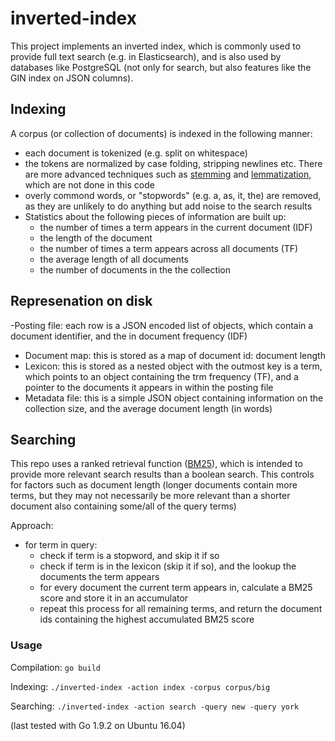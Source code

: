 # inverted-index

This project implements an inverted index, which is commonly used to provide full text search (e.g. in Elasticsearch), and is also used by databases like PostgreSQL (not only for search, but also features like the GIN index on JSON columns).

## Indexing
A corpus (or collection of documents) is indexed in the following manner:

- each document is tokenized (e.g. split on whitespace)
- the tokens are normalized by case folding, stripping newlines etc.  There are more advanced techniques such as [stemming](https://en.wikipedia.org/wiki/Stemming) and [lemmatization](https://en.wikipedia.org/wiki/Lemmatisation), which are not done in this code
- overly commond words, or "stopwords" (e.g. a, as, it, the) are removed, as they are unlikely to do anything but add noise to the search results
- Statistics about the following pieces of information are built up:
  - the number of times a term appears in the current document (IDF)
  - the length of the document 
  - the number of times a term appears across all documents (TF)
  - the average length of all documents
  - the number of documents in the the collection
  
## Represenation on disk
-Posting file: each row is a JSON encoded list of objects, which contain a document identifier, and the in document frequency (IDF)
- Document map: this is stored as a map of document id: document length 
- Lexicon: this is stored as a nested object with the outmost key is a term, which points to an object containing the trm frequency (TF), and a pointer to the documents it appears in within the posting file
- Metadata file: this is a simple JSON object containing information on the collection size, and the average document length (in words)

## Searching

This repo uses a ranked retrieval function ([BM25](https://en.wikipedia.org/wiki/Okapi_BM25)), which is intended to provide more relevant search results than a boolean search.  This controls for factors such as document length (longer documents contain more terms, but they may not necessarily be more relevant than a shorter document also containing some/all of the query terms)

Approach:

- for term in query:
  - check if term is a stopword, and skip it if so
  - check if term is in the lexicon (skip it if so), and the lookup the documents the term appears 
  - for every document the current term appears in, calculate a BM25 score and store it in an accumulator
  - repeat this process for all remaining terms, and return the document ids containing the highest accumulated BM25 score
  
  
### Usage
Compilation:
`go build`

Indexing:
`./inverted-index -action index -corpus corpus/big`

Searching:
`./inverted-index -action search -query new -query york`

 (last tested with Go 1.9.2 on Ubuntu 16.04)


